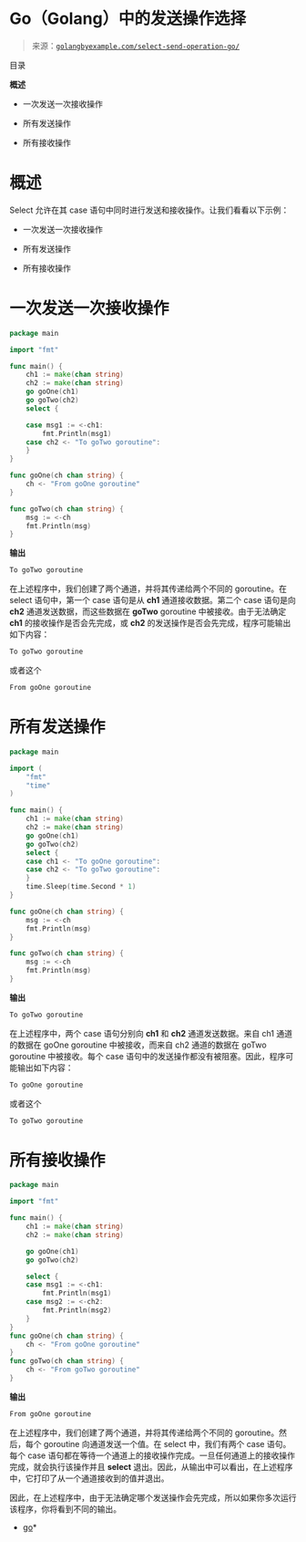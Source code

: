 <!--yml

分类：未分类

日期：2024-10-13 06:23:38

-->

# Go（Golang）中的发送操作选择

> 来源：[`golangbyexample.com/select-send-operation-go/`](https://golangbyexample.com/select-send-operation-go/)

目录

**概述**

+   一次发送一次接收操作

+   所有发送操作

+   所有接收操作

# **概述**

Select 允许在其 case 语句中同时进行发送和接收操作。让我们看看以下示例：

+   一次发送一次接收操作

+   所有发送操作

+   所有接收操作

# **一次发送一次接收操作**

```go
package main

import "fmt"

func main() {
    ch1 := make(chan string)
    ch2 := make(chan string)
    go goOne(ch1)
    go goTwo(ch2)
    select {

    case msg1 := <-ch1:
        fmt.Println(msg1)
    case ch2 <- "To goTwo goroutine":
    }
}

func goOne(ch chan string) {
    ch <- "From goOne goroutine"
}

func goTwo(ch chan string) {
    msg := <-ch
    fmt.Println(msg)
}
```

**输出**

```go
To goTwo goroutine
```

在上述程序中，我们创建了两个通道，并将其传递给两个不同的 goroutine。在 select 语句中，第一个 case 语句是从 **ch1** 通道接收数据。第二个 case 语句是向 **ch2** 通道发送数据，而这些数据在 **goTwo** goroutine 中被接收。由于无法确定 **ch1** 的接收操作是否会先完成，或 **ch2** 的发送操作是否会先完成，程序可能输出如下内容：

```go
To goTwo goroutine
```

或者这个

```go
From goOne goroutine
```

# **所有发送操作**

```go
package main

import (
    "fmt"
    "time"
)

func main() {
    ch1 := make(chan string)
    ch2 := make(chan string)
    go goOne(ch1)
    go goTwo(ch2)
    select {
    case ch1 <- "To goOne goroutine":
    case ch2 <- "To goTwo goroutine":
    }
    time.Sleep(time.Second * 1)
}

func goOne(ch chan string) {
    msg := <-ch
    fmt.Println(msg)
}    

func goTwo(ch chan string) {
    msg := <-ch
    fmt.Println(msg)
}
```

**输出**

```go
To goTwo goroutine
```

在上述程序中，两个 case 语句分别向 **ch1** 和 **ch2** 通道发送数据。来自 ch1 通道的数据在 goOne goroutine 中被接收，而来自 ch2 通道的数据在 goTwo goroutine 中被接收。每个 case 语句中的发送操作都没有被阻塞。因此，程序可能输出如下内容：

```go
To goOne goroutine
```

或者这个

```go
To goTwo goroutine
```

# **所有接收操作**

```go
package main

import "fmt"

func main() {
    ch1 := make(chan string)
    ch2 := make(chan string)

    go goOne(ch1)
    go goTwo(ch2)

    select {
    case msg1 := <-ch1:
        fmt.Println(msg1)
    case msg2 := <-ch2:
        fmt.Println(msg2)
    }
}
func goOne(ch chan string) {
    ch <- "From goOne goroutine"
}
func goTwo(ch chan string) {
    ch <- "From goTwo goroutine"
}
```

**输出**

```go
From goOne goroutine
```

在上述程序中，我们创建了两个通道，并将其传递给两个不同的 goroutine。然后，每个 goroutine 向通道发送一个值。在 select 中，我们有两个 case 语句。每个 case 语句都在等待一个通道上的接收操作完成。一旦任何通道上的接收操作完成，就会执行该操作并且 **select** 退出。因此，从输出中可以看出，在上述程序中，它打印了从一个通道接收到的值并退出。

因此，在上述程序中，由于无法确定哪个发送操作会先完成，所以如果你多次运行该程序，你将看到不同的输出。

+   [go](https://golangbyexample.com/tag/go/)*
